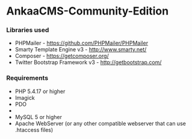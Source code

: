 # AnkaaCMS-Community-Edition

### Libraries used
* PHPMailer - https://github.com/PHPMailer/PHPMailer
* Smarty Template Engine v3 - http://www.smarty.net/
* Composer - https://getcomposer.org/
* Twitter Bootstrap Framework v3 - http://getbootstrap.com/

### Requirements
* PHP 5.4.17 or higher
 * Imagick
 * PDO
 * 
* MySQL 5 or higher
* Apache WebServer (or any other compatible webserver that can use .htaccess files)